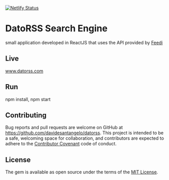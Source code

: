 [![Netlify Status](https://api.netlify.com/api/v1/badges/6d1bf226-d4fb-40b5-9186-216b956b8538/deploy-status)](https://app.netlify.com/sites/boring-bose-6492dd/deploys)

# DatoRSS Search Engine

small application developed in ReactJS that uses the API provided by [Feedi](https://github.com/davidesantangelo/feedi)

## Live

www.datorss.com

## Run

npm install, npm start

## Contributing

Bug reports and pull requests are welcome on GitHub at https://github.com/davidesantangelo/datorss. This project is intended to be a safe, welcoming space for collaboration, and contributors are expected to adhere to the [Contributor Covenant](http://contributor-covenant.org) code of conduct.

## License

The gem is available as open source under the terms of the [MIT License](https://opensource.org/licenses/MIT).
